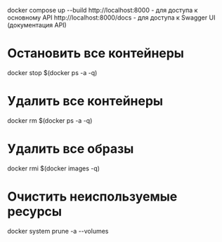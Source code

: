 docker compose up --build
http://localhost:8000 - для доступа к основному API
http://localhost:8000/docs - для доступа к Swagger UI (документация API)
# Остановить все контейнеры
docker stop $(docker ps -a -q)

# Удалить все контейнеры
docker rm $(docker ps -a -q)

# Удалить все образы
docker rmi $(docker images -q)

# Очистить неиспользуемые ресурсы
docker system prune -a --volumes

